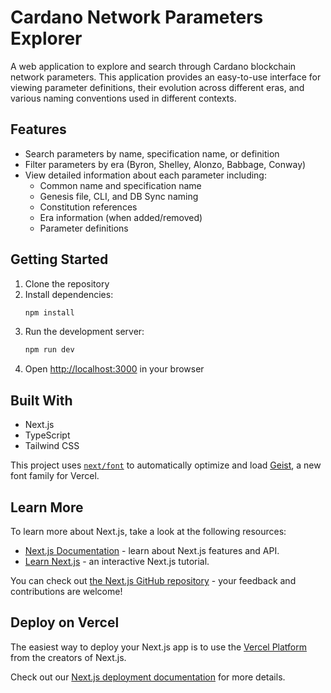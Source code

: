 # Cardano Network Parameters Explorer

A web application to explore and search through Cardano blockchain network parameters. This application provides an easy-to-use interface for viewing parameter definitions, their evolution across different eras, and various naming conventions used in different contexts.

## Features

- Search parameters by name, specification name, or definition
- Filter parameters by era (Byron, Shelley, Alonzo, Babbage, Conway)
- View detailed information about each parameter including:
  - Common name and specification name
  - Genesis file, CLI, and DB Sync naming
  - Constitution references
  - Era information (when added/removed)
  - Parameter definitions

## Getting Started

1. Clone the repository
2. Install dependencies:
   ```bash
   npm install
   ```
3. Run the development server:
   ```bash
   npm run dev
   ```
4. Open [http://localhost:3000](http://localhost:3000) in your browser

## Built With

- Next.js
- TypeScript
- Tailwind CSS

This project uses [`next/font`](https://nextjs.org/docs/app/building-your-application/optimizing/fonts) to automatically optimize and load [Geist](https://vercel.com/font), a new font family for Vercel.

## Learn More

To learn more about Next.js, take a look at the following resources:

- [Next.js Documentation](https://nextjs.org/docs) - learn about Next.js features and API.
- [Learn Next.js](https://nextjs.org/learn) - an interactive Next.js tutorial.

You can check out [the Next.js GitHub repository](https://github.com/vercel/next.js) - your feedback and contributions are welcome!

## Deploy on Vercel

The easiest way to deploy your Next.js app is to use the [Vercel Platform](https://vercel.com/new?utm_medium=default-template&filter=next.js&utm_source=create-next-app&utm_campaign=create-next-app-readme) from the creators of Next.js.

Check out our [Next.js deployment documentation](https://nextjs.org/docs/app/building-your-application/deploying) for more details.
